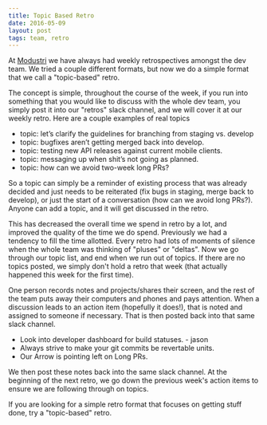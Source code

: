 ```yaml
---
title: Topic Based Retro
date: 2016-05-09
layout: post
tags: team, retro
---
```

At [Modustri](http://modustri.com) we have always had weekly retrospectives amongst the dev team. We tried a couple different formats, but now we do a simple format that we call a "topic-based" retro.

The concept is simple, throughout the course of the week, if you run into something that you would like to discuss with the whole dev team, you simply post it into our "retros" slack channel, and we will cover it at our weekly retro. Here are a couple examples of real topics

- topic: let’s clarify the guidelines for branching from staging vs. develop
- topic: bugfixes aren’t getting merged back into develop.
- topic: testing new API releases against current mobile clients.
- topic: messaging up when shit’s not going as planned.
- topic: how can we avoid two-week long PRs?

So a topic can simply be a reminder of existing process that was already decided and just needs to be reiterated (fix bugs in staging, merge back to develop), or just the start of a conversation (how can we avoid long PRs?). Anyone can add a topic, and it will get discussed in the retro.

This has decreased the overall time we spend in retro by a lot, and improved the quality of the time we do spend. Previously we had a tendency to fill the time allotted. Every retro had lots of moments of silence when the whole team was thinking of "pluses" or "deltas". Now we go through our topic list, and end when we run out of topics. If there are no topics posted, we simply don't hold a retro that week (that actually happened this week for the first time).

One person records notes and projects/shares their screen, and the rest of the team puts away their computers and phones and pays attention. When a discussion leads to an action item (hopefully it does!), that is noted and assigned to someone if necessary. That is then posted back into that same slack channel.

- Look into developer dashboard for build statuses. - jason
- Always strive to make your git commits be revertable units.
- Our Arrow is pointing left on Long PRs.

We then post these notes back into the same slack channel. At the beginning of the next retro, we go down the previous week's action items to ensure we are following through on topics.

If you are looking for a simple retro format that focuses on getting stuff done, try a "topic-based" retro.


